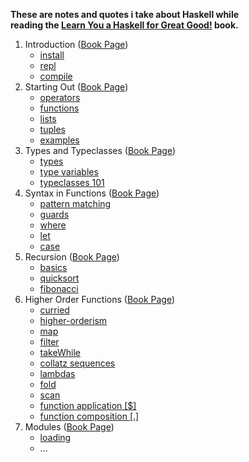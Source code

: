 **These are notes and quotes i take about Haskell while**  
**reading the [Learn You a Haskell for Great Good!](http://learnyouahaskell.com/) book.**

1. Introduction ([Book Page](http://learnyouahaskell.com/introduction))
   - [install](/01_introduction/install.hs)
   - [repl](/01_introduction/repl.hs)
   - [compile](/01_introduction/compile.hs)
2. Starting Out ([Book Page](http://learnyouahaskell.com/starting-out))
   - [operators](/02_starting-out/operators.hs)
   - [functions](/02_starting-out/functions.hs)
   - [lists](/02_starting-out/lists.hs)
   - [tuples](/02_starting-out/tuples.hs)
   - [examples](/02_starting-out/examples.hs)
3. Types and Typeclasses ([Book Page](http://learnyouahaskell.com/types-and-typeclasses))
   - [types](/03_types-and-typeclasses/types.hs)
   - [type variables](/03_types-and-typeclasses/type-variables.hs)
   - [typeclasses 101](/03_types-and-typeclasses/typeclasses-101.hs)
4. Syntax in Functions ([Book Page](http://learnyouahaskell.com/syntax-in-functions))
   - [pattern matching](/04_syntax-in-functions/pattern-matching.hs)
   - [guards](/04_syntax-in-functions/guards.hs)
   - [where](/04_syntax-in-functions/where.hs)
   - [let](/04_syntax-in-functions/let.hs)
   - [case](/04_syntax-in-functions/case.hs)
5. Recursion ([Book Page](http://learnyouahaskell.com/recursion))
   - [basics](/05_recursion/basics.hs)
   - [quicksort](/05_recursion/quicksort.hs)
   - [fibonacci](/05_recursion/fibonacci.hs)
6. Higher Order Functions ([Book Page](http://learnyouahaskell.com/higher-order-functions))
   - [curried](/06_higher-order-functions/curried.hs)
   - [higher-orderism](/06_higher-order-functions/higher-orderism.hs)
   - [map](/06_higher-order-functions/map.hs)
   - [filter](/06_higher-order-functions/filter.hs)
   - [takeWhile](/06_higher-order-functions/takewhile.hs)
   - [collatz sequences](/06_higher-order-functions/collatz-sequences.hs)
   - [lambdas](/06_higher-order-functions/lambdas.hs)
   - [fold](/06_higher-order-functions/fold.hs)
   - [scan](/06_higher-order-functions/scan.hs)
   - [function application [$]](/06_higher-order-functions/function-application.hs)
   - [function composition [.]](/06_higher-order-functions/function-composition.hs)
7. Modules ([Book Page](http://learnyouahaskell.com/modules))
   - [loading](/07_modules/loading.hs)
   - ...